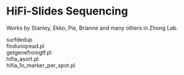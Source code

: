 # HiFi-Slides Sequencing


Works by Stanley, Ekko, Pie, Brianne and many others in Zhong Lab.


surfdedup  
finduniqread.pl  
getgenefromgtf.pl  
hifia_asort.pl  
hifia_1n_marker_per_spot.pl  

